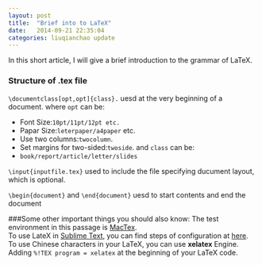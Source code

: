 ```yaml
---
layout: post
title:  "Brief into to LaTeX"
date:   2014-09-21 22:35:04
categories: liuqianchao update
---
```


In this short article, I will give a brief introduction to the grammar of LaTeX.   
### Structure of .tex file     
```\documentclass[opt,opt]{class}.``` uesd at the very beginning of a document. where `opt` can be:   
 * Font Size:`10pt/11pt/12pt etc.`
 * Papar Size:`leterpaper/a4paper` etc.
 * Use two columns:`twocolumn`.
 * Set margins for two-sided:`twoside`.
and `class` can be:   
 * `book/report/article/letter/slides`
   
```\input{inputfile.tex}``` used to include the file specifying ducument layout, which is optional.   
   
```\begin{document}``` and ```\end{document}``` uesd to start contents and end the document   
   
###Some other important things you should also know:
The test environment in this passage is [MacTex](http://tug.org/mactex/morepackages.html).   
To use LateX in [Sublime Text](www.sublimetext.com/), you can find steps of configuration at [here](http://economistry.com/2013/01/installing-and-using-latex-for-mac/).   
To use Chinese characters in your LaTeX, you can use **xelatex** Engine. Adding ```%!TEX program = xelatex``` at the beginning of your LaTeX code.